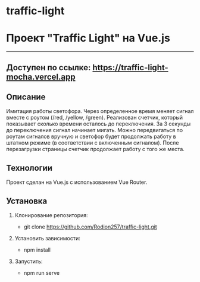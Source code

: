 # traffic-light

# Проект "Traffic Light" на Vue.js
------------------

## Доступен по ссылке: https://traffic-light-mocha.vercel.app

## Описание
Имитация работы светофора.
Через определенное время меняет сигнал вместе с роутом (/red, /yellow, /green).
Реализован счетчик, который показывает сколько времени осталось до переключения. За 3 секунды до переключения сигнал начинает мигать.
Можно передвигаться по роутам сигналов вручную и светофор будет продолжать работу в штатном режиме (в соответствии с включенным сигналом).
После перезагрузки страницы счетчик продолжает работу с того же места.

## Технологии
Проект сделан на Vue.js с использованием Vue Router.

## Установка
1. Клонирование репозитория:
    + git clone https://github.com/Rodion257/traffic-light.git

2. Установить зависимости:
    + npm install

3. Запустить:
    + npm run serve